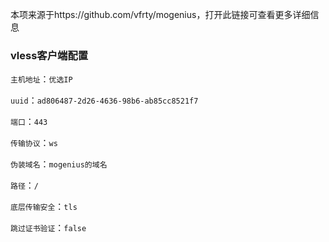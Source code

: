 
本项来源于https://github.com/vfrty/mogenius，打开此链接可查看更多详细信息

###  vless客户端配置

`主机地址`：`优选IP`

`uuid`：`ad806487-2d26-4636-98b6-ab85cc8521f7`

`端口`：`443`

`传输协议`：`ws`

`伪装域名`：`mogenius的域名`

`路径`：`/`

`底层传输安全`：`tls`

`跳过证书验证`：`false`